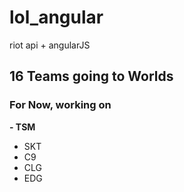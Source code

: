 # lol_angular
riot api + angularJS

## 16 Teams going to Worlds

### For Now, working on 
<b>- TSM </b>
- SKT
- C9
- CLG
- EDG